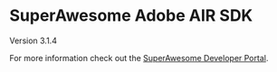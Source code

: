 SuperAwesome Adobe AIR SDK
==========================

Version 3.1.4

For more information check out the [SuperAwesome Developer Portal](http://developers.superawesome.tv/docs/adobeairsdk).
